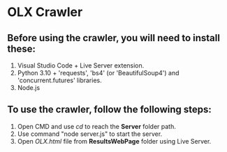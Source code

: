 # OLX Crawler

## Before using the crawler, you will need to install these:
1. Visual Studio Code + Live Server extension.
2. Python 3.10 + 'requests', 'bs4' (or 'BeautifulSoup4') and 'concurrent.futures' libraries.
3. Node.js


## To use the crawler, follow the following steps:

1. Open CMD and use *cd* to reach the **Server** folder path.
2. Use command "node server.js" to start the server.
3. Open *OLX.html* file from **ResultsWebPage** folder using Live Server.
